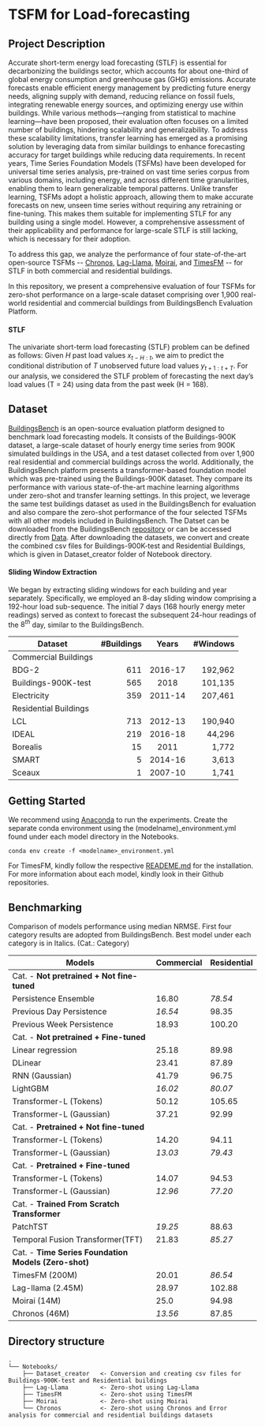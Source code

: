# TSFM for Load-forecasting

## Project Description
Accurate short-term energy load forecasting (STLF) is essential for decarbonizing the buildings sector, which accounts for about one-third of global energy consumption and greenhouse gas (GHG) emissions. Accurate forecasts enable efficient energy management 
by predicting future energy needs, aligning supply with demand, reducing reliance on fossil fuels, integrating renewable energy sources, and optimizing energy use within buildings. While various methods—ranging from statistical to machine learning—have been proposed, 
their evaluation often focuses on a limited number of buildings, hindering scalability and generalizability. To address these scalability limitations, transfer learning has emerged as a promising solution by leveraging data from similar buildings to enhance forecasting 
accuracy for target buildings while reducing data requirements. In recent years, Time Series Foundation Models (TSFMs) have been developed for universal time series analysis, pre-trained on vast time series corpus from various domains, including energy, and across different time granularities, 
enabling them to learn generalizable temporal patterns. Unlike transfer learning, TSFMs adopt a holistic approach, allowing them to make accurate forecasts on new, unseen time series without requiring any retraining or fine-tuning. This makes them suitable for implementing 
STLF for any building using a single model. However, a comprehensive assessment of their applicability and performance for large-scale STLF is still lacking, which is necessary for their adoption. 

To address this gap, we analyze the performance of four state-of-the-art open-source TSFMs -- [Chronos](https://github.com/amazon-science/chronos-forecasting), [Lag-Llama](https://github.com/time-series-foundation-models/lag-llama.git), [Moirai](https://github.com/SalesforceAIResearch/uni2ts), and [TimesFM](https://github.com/google-research/timesfm) -- for STLF in both commercial and residential buildings.

In this repository, we present a comprehensive evaluation of four TSFMs for zero-shot performance on a large-scale dataset comprising over 
1,900 real-world residential and commercial buildings from BuildingsBench Evaluation Platform.
#### STLF
The univariate short-term load forecasting (STLF) problem can be defined
as follows: Given *H* past load values *x*<sub>*t* − *H* : *t*</sub>, we
aim to predict the conditional distribution of *T* unobserved future
load values *y*<sub>*t* + 1 : *t* + *T*</sub>. For our analysis, we
considered the STLF problem of forecasting the next day’s load values (T
= 24) using data from the past week (H = 168).

## Dataset
[BuildingsBench](https://github.com/NREL/BuildingsBench.git) is an open-source evaluation platform designed to benchmark load forecasting models. It consists of the Buildings-900K dataset, a large-scale dataset of hourly energy time series from 900K simulated buildings in the USA,
and a test dataset collected from over 1,900 real residential and commercial buildings across the world. Additionally, the BuildingsBench platform presents a transformer-based foundation model which was pre-trained using the Buildings-900K dataset. 
They compare its performance with various state-of-the-art machine learning algorithms under zero-shot and transfer learning settings. In this project, we leverage the same test buildings dataset as used in the BuildingsBench for evaluation and also compare the zero-shot performance of the four selected TSFMs with all other models included in BuildingsBench.
The Datset can be downloaded from the BuildingsBench [repository](https://github.com/NREL/BuildingsBench)  or can be accessed directly from [Data](https://data.openei.org/s3_viewer?bucket=oedi-data-lake&prefix=buildings-bench). 
After downloading the datasets, we convert and create the combined csv files for Buildings-900K-test and Residential Buildings, which is given in Dataset_creator folder of Notebook directory.
#### Sliding Window Extraction
We began by extracting sliding windows for each building and year separately. Specifically, we employed an 8-day sliding window comprising a 192-hour load sub-sequence. The initial 7 days (168 hourly energy meter readings) 
served as context to forecast the subsequent 24-hour readings of the $8^{th}$ day, similar to the BuildingsBench.

| **Dataset** | **#Buildings** | **Years** | **#Windows** |
|----------------------|--------------------------:|:--------------------:|------------------------:|
| Commercial Buildings |                          |                    |                        |
| BDG-2                | 611                      | 2016-17            | 192,962                |
| Buildings-900K-test  | 565                      | 2018               | 101,135                |
| Electricity          | 359                      | 2011-14            | 207,461                |
| Residential Buildings|                          |                    |                        |
| LCL                  | 713                      | 2012-13            | 190,940                |
| IDEAL                | 219                      | 2016-18            | 44,296                 |
| Borealis             | 15                       | 2011               | 1,772                  |
| SMART                | 5                        | 2014-16            | 3,613                  |
| Sceaux               | 1                        | 2007-10            | 1,741                  |

## Getting Started
We recommend using [Anaconda](https://www.anaconda.com/download) to run the experiments. Create the separate conda environment using the (modelname)_environment.yml found
under each model directory in the Notebooks. 
```
conda env create -f <modelname>_environment.yml
```
For TimesFM, kindly follow the respective [READEME.md](https://github.com/google-research/timesfm/blob/master/README.md) for the installation. For more information about each model, kindly look in 
their Github repositories.

## Benchmarking
Comparison of models performance using median NRMSE. First four category results are adopted
from BuildingsBench. Best model under each category is in Italics. (Cat.: Category)

| **Models**                                           | **Commercial**             | **Residential**            |
|------------------------------------------------------|----------------------------|----------------------------|
| Cat. - **Not pretrained + Not fine-tuned**           |                            |                            |
| Persistence Ensemble                                 | 16.80                      | *78.54*                    |
| Previous Day Persistence                             | *16.54*                    | 98.35                      |
| Previous Week Persistence                            | 18.93                      | 100.20                     |
| Cat. - **Not pretrained + Fine-tuned**               |                            |                            |
| Linear regression                                    | 25.18                      | 89.98                      |
| DLinear                                              | 23.41                      | 87.89                      |
| RNN (Gaussian)                                       | 41.79                      | 96.75                      |
| LightGBM                                             | *16.02*                    | *80.07*                    |
| Transformer-L (Tokens)                               | 50.12                      | 105.65                     |
| Transformer-L (Gaussian)                             | 37.21                      | 92.99                      |
| Cat. - **Pretrained + Not fine-tuned**               |                            |                            |
| Transformer-L (Tokens)                               | 14.20                      | 94.11                      |
| Transformer-L (Gaussian)                             | *13.03*                    | *79.43*                    |
| Cat. - **Pretrained + Fine-tuned**                   |                            |                            |
| Transformer-L (Tokens)                               | 14.07                      | 94.53                      |
| Transformer-L (Gaussian)                             |*12.96*                     | *77.20*                    |
| Cat. - **Trained From Scratch Transformer**          |                            |                            |
| PatchTST                                             | *19.25*                    | 88.63                      |
| Temporal Fusion Transformer(TFT)                     | 21.83                      | *85.27*                    |
|Cat. - **Time Series Foundation Models (Zero-shot)**  |                            |                            |
| TimesFM (200M)                                       | 20.01                      | *86.54*                    |
| Lag-llama (2.45M)                                    | 28.97                      | 102.88                     |
| Moirai (14M)                                         | 25.0                       | 94.98                      |
| Chronos (46M)                                        | *13.56*                    | 87.85                      |

## Directory structure
```
.
└── Notebooks/
    ├── Dataset_creator   <- Conversion and creating csv files for Buildings-900K-test and Residential buildings
    ├── Lag-Llama         <- Zero-shot using Lag-Llama
    ├── TimesFM           <- Zero-shot using TimesFM
    ├── Moirai            <- Zero-shot using Moirai
    └── Chronos           <- Zero-shot using Chronos and Error analysis for commercial and residential buildings datasets 
```
